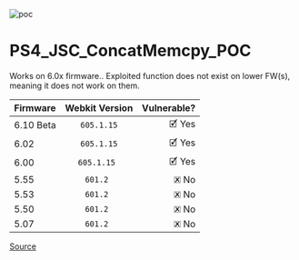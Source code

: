 ![poc](https://i.postimg.cc/jq8Nh93h/20181210114049.png)

# PS4_JSC_ConcatMemcpy_POC

Works on 6.0x firmware.. Exploited function does not exist on lower FW(s), meaning it does not work on them.

|Firmware | Webkit Version | Vulnerable? |
| :--- | :---: | ---: |
| 6.10 Beta | `605.1.15` | 🗹 Yes |
| 6.02 | `605.1.15` | 🗹 Yes |
| 6.00 | `605.1.15 ` | 🗹 Yes |
| 5.55 | `601.2 ` | 🗷 No |
| 5.53 | `601.2 ` | 🗷 No |
| 5.50 | `601.2 ` | 🗷 No |
| 5.07 | `601.2 ` | 🗷 No |

[Source](https://raw.githubusercontent.com/externalist/exploit_playground/master/jsc_ConcatMemcpy_infoleak/ileak.html)
